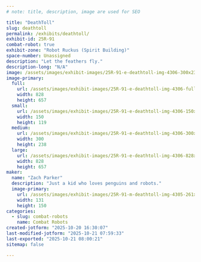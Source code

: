 ```yaml
---
# note: title, description, image are used for SEO

title: "DeathToll"
slug: deathtoll
permalink: /exhibits/deathtoll/
exhibit-id: 25R-91
combat-robot: true
exhibit-zone: "Robot Ruckus (Spirit Building)"
space-number: Unassigned
description: "Let the feathers fly."
description-long: "N/A"
image: /assets/images/exhibit-images/25R-91-e-deathtoll-img-4306-300x238.jpeg
image-primary: 
  full:
    url: /assets/images/exhibit-images/25R-91-e-deathtoll-img-4306-full.jpeg
    width: 828
    height: 657
  small:
    url: /assets/images/exhibit-images/25R-91-e-deathtoll-img-4306-150x119.jpeg
    width: 150
    height: 119
  medium:
    url: /assets/images/exhibit-images/25R-91-e-deathtoll-img-4306-300x238.jpeg
    width: 300
    height: 238
  large:
    url: /assets/images/exhibit-images/25R-91-e-deathtoll-img-4306-828x657.jpeg
    width: 828
    height: 657
maker: 
  name: "Zach Parker"
  description: "Just a kid who loves penguins and robots."
  image-primary:
    url: /assets/images/exhibit-images/25R-91-m-deathtoll-img-4305-261x300.jpeg
    width: 131
    height: 150
categories: 
  - slug: combat-robots
    name: Combat Robots
created-jotform: "2025-10-20 16:30:07"
last-modified-jotform: "2025-10-21 07:59:33"
last-exported: "2025-10-21 08:00:21"
sitemap: false

---
```


